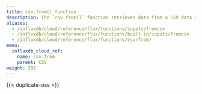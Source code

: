 ```yaml
---
title: csv.from() function
description: The `csv.from()` function retrieves data from a CSV data source.
aliases:
  - /influxdb/cloud/reference/flux/functions/inputs/fromcsv
  - /influxdb/cloud/reference/flux/functions/built-in/inputs/fromcsv
  - /influxdb/cloud/reference/flux/functions/csv/from/
menu:
  influxdb_cloud_ref:
    name: csv.from
    parent: CSV
weight: 202
---
```


{{< duplicate-oss >}}
